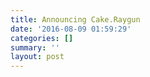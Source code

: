 ```yaml
---
title: Announcing Cake.Raygun
date: '2016-08-09 01:59:29'
categories: []
summary: ''
layout: post
---
```

